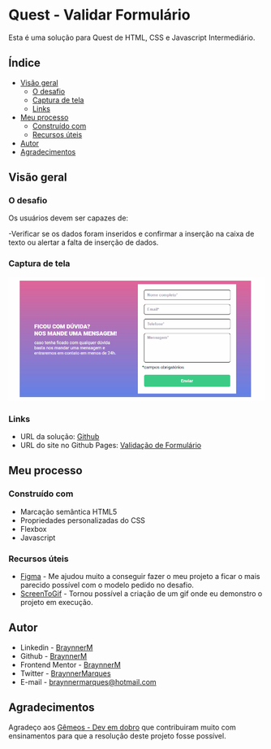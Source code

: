 # Quest - Validar Formulário

Esta é uma solução para Quest de HTML, CSS e Javascript Intermediário.

## Índice

- [Visão geral](#visão-geral)
  - [O desafio](#o-desafio)
  - [Captura de tela](#captura-de-tela)
  - [Links](#links)
- [Meu processo](#meu-processo)
  - [Construído com](#construído-com)   
  - [Recursos úteis](#recursos-úteis)
- [Autor](#autor)
- [Agradecimentos](#agradecimentos)

## Visão geral

### O desafio

Os usuários devem ser capazes de:

-Verificar se os dados foram inseridos e confirmar a inserção na caixa de texto ou alertar a falta de inserção de dados.


### Captura de tela

![](./src/image/captura-de-tela.gif)

### Links

- URL da solução: [Github](https://github.com/BraynnerM/validar-formulario)
-  URL do site no Github Pages: [Validação de Formulário](https://braynnerm.github.io/validar-formulario/)

## Meu processo

### Construído com

- Marcação semântica HTML5 
- Propriedades personalizadas do CSS
- Flexbox
- Javascript

### Recursos úteis

- [Figma](https://www.figma.com/) - Me ajudou muito a conseguir fazer o meu projeto a ficar o mais parecido possível com o modelo pedido no desafio.
- [ScreenToGif](https://www.screentogif.com/) - Tornou possível a criação de um gif onde eu demonstro o projeto em execução.

## Autor

- Linkedin - [BraynnerM](https://www.linkedin.com/in/braynner-marques-ribeiro-de-oliveira-88142b256/)
- Github - [BraynnerM](https://github.com/BraynnerM)
- Frontend Mentor - [BraynnerM](https://www.frontendmentor.io/profile/BraynnerM)
- Twitter - [BraynnerMarques](https://twitter.com/BraynnerMarques)
- E-mail - [braynnermarques@hotmail.com](mailto:braynnermarques@hotmail.com)



## Agradecimentos

Agradeço aos [Gêmeos - Dev em dobro](https://www.instagram.com/devemdobro/) que contribuiram muito com ensinamentos para que a resolução deste projeto fosse possível.
